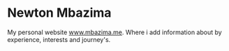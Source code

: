 # Newton Mbazima
My personal website www.mbazima.me. Where i add information about by experience, interests and journey's. 
